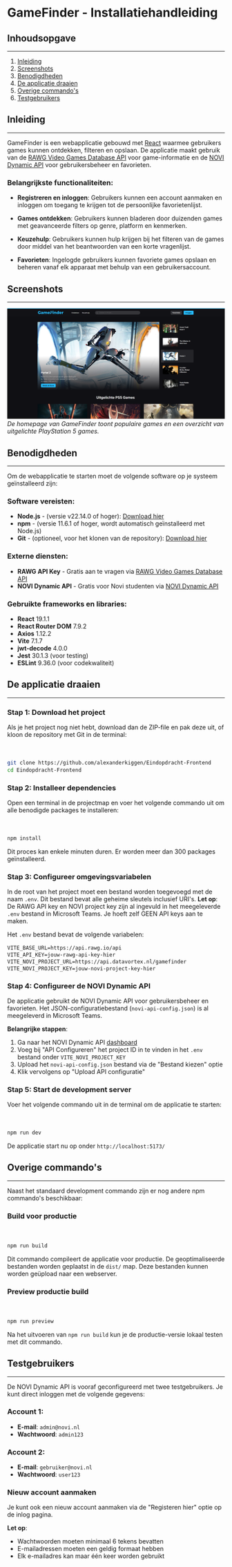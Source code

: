 # GameFinder - Installatiehandleiding

## Inhoudsopgave

---

1. [Inleiding](#inleiding)
2. [Screenshots](#screenshots)
3. [Benodigdheden](#benodigdheden)
4. [De applicatie draaien](#de-applicatie-draaien)
5. [Overige commando's](#overige-commandos)
6. [Testgebruikers](#testgebruikers)

## Inleiding

---

GameFinder is een webapplicatie gebouwd met [React](https://react.dev/) waarmee gebruikers games kunnen ontdekken, filteren en opslaan. De applicatie maakt gebruik van de [RAWG Video Games Database API](https://rawg.io/apidocs) voor game-informatie en de [NOVI Dynamic API](https://novi-backend-api-wgsgz.ondigitalocean.app/) voor gebruikersbeheer en favorieten.

### Belangrijkste functionaliteiten:

* **Registreren en inloggen**: Gebruikers kunnen een account aanmaken en inloggen om toegang te krijgen tot de persoonlijke favorietenlijst.

* **Games ontdekken**: Gebruikers kunnen bladeren door duizenden games met geavanceerde filters op genre, platform en kenmerken.

* **Keuzehulp**: Gebruikers kunnen hulp krijgen bij het filteren van de games door middel van het beantwoorden van een korte vragenlijst.

* **Favorieten**: Ingelogde gebruikers kunnen favoriete games opslaan en beheren vanaf elk apparaat met behulp van een gebruikersaccount.

## Screenshots

---
![GameFinder cover](./src/assets/github-cover.png)
*De homepage van GameFinder toont populaire games en een overzicht van uitgelichte PlayStation 5 games.*


## Benodigdheden

---

Om de webapplicatie te starten moet de volgende software op je systeem geïnstalleerd zijn:

### Software vereisten:

* **Node.js** - (versie v22.14.0 of hoger): [Download hier](https://nodejs.org/)
* **npm** - (versie 11.6.1 of hoger, wordt automatisch geïnstalleerd met Node.js)
* **Git** - (optioneel, voor het klonen van de repository): [Download hier](https://git-scm.com/)

### Externe diensten:

* **RAWG API Key** - Gratis aan te vragen via [RAWG Video Games Database API](https://rawg.io/apidocs)
* **NOVI Dynamic API** - Gratis voor Novi studenten via [NOVI Dynamic API](https://novi-backend-api-wgsgz.ondigitalocean.app/)

### Gebruikte frameworks en libraries:

* **React** 19.1.1
* **React Router DOM** 7.9.2
* **Axios** 1.12.2
* **Vite** 7.1.7
* **jwt-decode** 4.0.0
* **Jest** 30.1.3 (voor testing)
* **ESLint** 9.36.0 (voor codekwaliteit)

## De applicatie draaien

---

### Stap 1: Download het project

Als je het project nog niet hebt, download dan de ZIP-file en pak deze uit, of kloon de repository met Git in de terminal:

```bash


git clone https://github.com/alexanderkiggen/Eindopdracht-Frontend
cd Eindopdracht-Frontend
```

### Stap 2: Installeer dependencies

Open een terminal in de projectmap en voer het volgende commando uit om alle benodigde packages te installeren:

```bash


npm install
```

Dit proces kan enkele minuten duren. Er worden meer dan 300 packages geïnstalleerd.

### Stap 3: Configureer omgevingsvariabelen

In de root van het project moet een bestand worden toegevoegd met de naam `.env`. Dit bestand bevat alle geheime sleutels inclusief URI's. **Let op**: De RAWG API key en NOVI project key zijn al ingevuld in het meegeleverde `.env` bestand in Microsoft Teams. Je hoeft zelf GEEN API keys aan te maken.

Het `.env` bestand bevat de volgende variabelen:

```env
VITE_BASE_URL=https://api.rawg.io/api
VITE_API_KEY=jouw-rawg-api-key-hier
VITE_NOVI_PROJECT_URL=https://api.datavortex.nl/gamefinder
VITE_NOVI_PROJECT_KEY=jouw-novi-project-key-hier
```

### Stap 4: Configureer de NOVI Dynamic API

De applicatie gebruikt de NOVI Dynamic API voor gebruikersbeheer en favorieten. Het JSON-configuratiebestand (`novi-api-config.json`) is al meegeleverd in Microsoft Teams.

**Belangrijke stappen**:

1. Ga naar het NOVI Dynamic API [dashboard](https://novi-backend-api-wgsgz.ondigitalocean.app/)
2. Voeg bij "API Configureren" het project ID in te vinden in het `.env` bestand onder `VITE_NOVI_PROJECT_KEY`
3. Upload het `novi-api-config.json` bestand via de "Bestand kiezen" optie
4. Klik vervolgens op "Upload API configuratie"

### Stap 5: Start de development server

Voer het volgende commando uit in de terminal om de applicatie te starten:

```bash


npm run dev
```

De applicatie start nu op onder `http://localhost:5173/`

## Overige commando's

---

Naast het standaard development commando zijn er nog andere npm commando's beschikbaar:

### Build voor productie

```bash


npm run build
```

Dit commando compileert de applicatie voor productie. De geoptimaliseerde bestanden worden geplaatst in de `dist/` map. Deze bestanden kunnen worden geüpload naar een webserver.

### Preview productie build

```bash


npm run preview
```

Na het uitvoeren van `npm run build` kun je de productie-versie lokaal testen met dit commando.

## Testgebruikers

---

De NOVI Dynamic API is vooraf geconfigureerd met twee testgebruikers. Je kunt direct inloggen met de volgende gegevens:

### Account 1:

* **E-mail**: `admin@novi.nl`
* **Wachtwoord**: `admin123`

### Account 2:

* **E-mail**: `gebruiker@novi.nl`
* **Wachtwoord**: `user123`

### Nieuw account aanmaken

Je kunt ook een nieuw account aanmaken via de "Registeren hier" optie op de inlog pagina.

**Let op**:

* Wachtwoorden moeten minimaal 6 tekens bevatten
* E-mailadressen moeten een geldig formaat hebben
* Elk e-mailadres kan maar één keer worden gebruikt